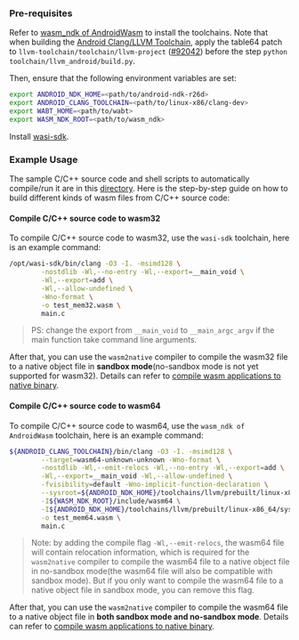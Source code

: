 ### Pre-requisites

Refer to [wasm_ndk of AndroidWasm] to install the toolchains. Note that when building the [Android
Clang/LLVM Toolchain], apply the table64 patch to `llvm-toolchain/toolchain/llvm-project` ([#92042]) before the step `python
toolchain/llvm_android/build.py`.

[wasm_ndk of AndroidWasm]: https://github.com/AndroidWasm/wasm_ndk?tab=readme-ov-file#pre-requisites
[Android Clang/LLVM Toolchain]: https://android.googlesource.com/toolchain/llvm_android/+/master/README.md#android-clang_llvm-toolchain
[#92042]: https://github.com/llvm/llvm-project/pull/92042

Then, ensure that the following environment variables are set:

```bash
export ANDROID_NDK_HOME=<path/to/android-ndk-r26d>
export ANDROID_CLANG_TOOLCHAIN=<path/to/linux-x86/clang-dev>
export WABT_HOME=<path/to/wabt>
export WASM_NDK_ROOT=<path/to/wasm_ndk>
```

Install [wasi-sdk](https://github.com/WebAssembly/wasi-sdk/tags).

### Example Usage

The sample C/C++ source code and shell scripts to automatically compile/run it are in this [directory](../samples/hello-world/). Here is the step-by-step guide on how to build different kinds of wasm files from C/C++ source code:

#### Compile C/C++ source code to wasm32

To compile C/C++ source code to wasm32, use the `wasi-sdk` toolchain, here is an example command:

```bash
/opt/wasi-sdk/bin/clang -O3 -I. -msimd128 \
        -nostdlib -Wl,--no-entry -Wl,--export=__main_void \
        -Wl,--export=add \
        -Wl,--allow-undefined \
        -Wno-format \
        -o test_mem32.wasm \
        main.c
```

> PS: change the export from `__main_void` to `__main_argc_argv` if the main function take command line arguments.

After that, you can use the `wasm2native` compiler to compile the wasm32 file to a native object file in **sandbox mode**(no-sandbox mode is not yet supported for wasm32). Details can refer to [compile wasm applications to native binary](./compile_wasm_app_to_native.md).

#### Compile C/C++ source code to wasm64

To compile C/C++ source code to wasm64, use the `wasm_ndk of AndroidWasm` toolchain, here is an example command:

```bash
${ANDROID_CLANG_TOOLCHAIN}/bin/clang -O3 -I. -msimd128 \
        --target=wasm64-unknown-unknown -Wno-format \
        -nostdlib -Wl,--emit-relocs -Wl,--no-entry -Wl,--export=add \
        -Wl,--export=__main_void -Wl,--allow-undefined \
        -fvisibility=default -Wno-implicit-function-declaration \
        --sysroot=${ANDROID_NDK_HOME}/toolchains/llvm/prebuilt/linux-x86_64/sysroot \
        -I${WASM_NDK_ROOT}/include/wasm64 \
        -I${ANDROID_NDK_HOME}/toolchains/llvm/prebuilt/linux-x86_64/sysroot/usr/include \
        -o test_mem64.wasm \
        main.c
```

> Note: by adding the compile flag `-Wl,--emit-relocs`, the wasm64 file will contain relocation information, which is required for the `wasm2native` compiler to compile the wasm64 file to a native object file in no-sandbox mode(the wasm64 file will also be compatible with sandbox mode). But if you only want to compile the wasm64 file to a native object file in sandbox mode, you can remove this flag.

After that, you can use the `wasm2native` compiler to compile the wasm64 file to a native object file in **both sandbox mode and no-sandbox mode**. Details can refer to [compile wasm applications to native binary](./compile_wasm_app_to_native.md).
